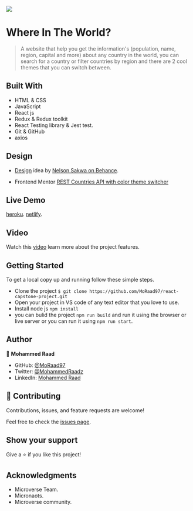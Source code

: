 ![](https://img.shields.io/badge/Microverse-blueviolet)

# Where In The World?

> A website that help you get the information's (population, name, region, capital and more) about any country in the world, you can search for a country or filter countries by region and there are 2 cool themes that you can switch between.


## Built With

- HTML & CSS
- JavaScript
- React js
- Redux & Redux toolkit
- React Testing library & Jest test.
- Git & GitHub
- axios


## Design

- [Design](https://www.behance.net/gallery/31579789/Ballhead-App-(Free-PSDs)) idea by [Nelson Sakwa on Behance](https://www.behance.net/sakwadesignstudio).

- Frontend Mentor [REST Countries API with color theme switcher](https://www.frontendmentor.io/challenges/rest-countries-api-with-color-theme-switcher-5cacc469fec04111f7b848ca)

## Live Demo

[heroku](https://where-in-the-world-react.herokuapp.com/).
[netlify](https://62eba0ab4644760442bdc44c--lovely-phoenix-26cb52.netlify.app/).

## Video
Watch this [video](https://www.loom.com/share/c01cba25331e4a86bcf7b8f8817e3772) learn more about the project features.

## Getting Started

To get a local copy up and running follow these simple steps.

- Clone the project `$ git clone https://github.com/MoRaad97/react-capstone-project.git`
- Open your project in VS code of any text editor that you love to use.
- Install node js `npm install`
- you can bulid the project `npm run build` and run it using the browser or live server or you can run it using `npm run start`.

## Author

👤 **Mohammed Raad**

- GitHub: [@MoRaad97](https://github.com/MoRaad97)
- Twitter: [@MohammedRaadz](https://twitter.com/MohammedRaadz)
- LinkedIn: [Mohammed Raad](linkedin.com/in/mohammed-raad-600176210)

## 🤝 Contributing

Contributions, issues, and feature requests are welcome!

Feel free to check the [issues page](../../issues/).

## Show your support

Give a ⭐️ if you like this project!

## Acknowledgments

- Microverse Team.
- Micronaots.
- Microverse community.
